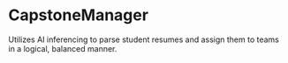 # CapstoneManager
Utilizes AI inferencing to parse student resumes and assign them to teams in a logical, balanced manner.
